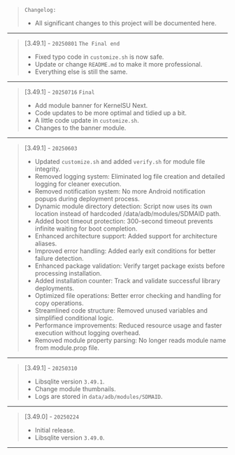 > `Changelog:`
> - All significant changes to this project will be documented here.
---

> [3.49.1] - `20250801` `The Final end`
>
> - Fixed typo code in `customize.sh` is now safe.
> - Update or change `README.md` to make it more professional.
> - Everything else is still the same.
---

> [3.49.1] - `20250716` `Final`
>
> - Add module banner for KernelSU Next.
> - Code updates to be more optimal and tidied up a bit.
> - A little code update in `customize.sh`.
> - Changes to the banner module.
---

> [3.49.1] - `20250603`
>
> - Updated `customize.sh` and added `verify.sh` for module file integrity.
> - Removed logging system: Eliminated log file creation and detailed logging for cleaner execution.
> - Removed notification system: No more Android notification popups during deployment process.
> - Dynamic module directory detection: Script now uses its own location instead of hardcoded /data/adb/modules/SDMAID path.
> - Added boot timeout protection: 300-second timeout prevents infinite waiting for boot completion.
> - Enhanced architecture support: Added support for architecture aliases.
> - Improved error handling: Added early exit conditions for better failure detection.
> - Enhanced package validation: Verify target package exists before processing installation.
> - Added installation counter: Track and validate successful library deployments.
> - Optimized file operations: Better error checking and handling for copy operations.
> - Streamlined code structure: Removed unused variables and simplified conditional logic.
> - Performance improvements: Reduced resource usage and faster execution without logging overhead.
> - Removed module property parsing: No longer reads module name from module.prop file.
---

> [3.49.1] - `20250310`
>
> - Libsqlite version `3.49.1`.
> - Change module thumbnails.
> - Logs are stored in `data/adb/modules/SDMAID`.
---

> [3.49.0] - `20250224`
>
> - Initial release.
> - Libsqlite version `3.49.0`.
---
